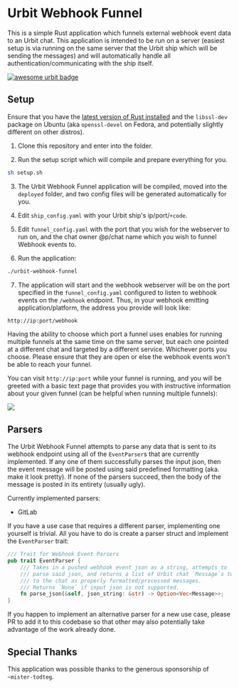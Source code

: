 # Urbit Webhook Funnel

This is a simple Rust application which funnels external webhook event data to an Urbit chat. This application is intended to be run on a server (easiest setup is via running on the same server that the Urbit ship which will be sending the messages) and will automatically handle all authentication/communicating with the ship itself.

[![awesome urbit badge](https://img.shields.io/badge/~-awesome%20urbit-lightgrey)](https://github.com/urbit/awesome-urbit)

## Setup

Ensure that you have the [latest version of Rust installed](https://rustup.rs/) and the `libssl-dev` package on Ubuntu (aka `openssl-devel` on Fedora, and potentially slightly different on other distros).

1. Clone this repository and enter into the folder.

2. Run the setup script which will compile and prepare everything for you.

```sh
sh setup.sh
```

3. The Urbit Webhook Funnel application will be compiled, moved into the `deployed` folder, and two config files will be generated automatically for you.

4. Edit `ship_config.yaml` with your Urbit ship's ip/port/`+code`.

5. Edit `funnel_config.yaml` with the port that you wish for the webserver to run on, and the chat owner @p/chat name which you wish to funnel Webhook events to.

6. Run the application:

```sh
./urbit-webhook-funnel
```

7. The application will start and the webhook webserver will be on the port specified in the `funnel_config.yaml` configured to listen to webhook events on the `/webhook` endpoint. Thus, in your webhook emitting application/platform, the address you provide will look like:

```html
http://ip:port/webhook
```

Having the ability to choose which port a funnel uses enables for running multiple funnels at the same time on the same server, but each one pointed at a different chat and targeted by a different service. Whichever ports you choose. Please ensure that they are open or else the webhook events won't be able to reach your funnel.

You can visit `http://ip:port` while your funnel is running, and you will be greeted with a basic text page that provides you with instructive information about your given funnel (can be helpful when running multiple funnels):

![](https://i.imgur.com/3VUn0xd.png)

## Parsers

The Urbit Webhook Funnel attempts to parse any data that is sent to its webhook endpoint using all of the `EventParser`s that are currently implemented. If any one of them successfully parses the input json, then the event message will be posted using said predefined formatting (aka. make it look pretty). If none of the parsers succeed, then the body of the message is posted in its entirety (usually ugly).

Currently implemented parsers:

- GitLab

If you have a use case that requires a different parser, implementing one yourself is trivial. All you have to do is create a parser struct and implement the `EventParser` trait:

```rust
/// Trait for Webhook Event Parsers
pub trait EventParser {
    /// Takes in a pushed webhook event json as a string, attempts to
    /// parse said json, and returns a list of Urbit chat `Message`s to be submit
    /// to the chat as properly formatted/processed messages.
    /// Returns `None` if input json is not supported.
    fn parse_json(&self, json_string: &str) -> Option<Vec<Message>>;
}
```

If you happen to implement an alternative parser for a new use case, please PR to add it to this codebase so that other may also potentially take advantage of the work already done.

## Special Thanks

This application was possible thanks to the generous sponsorship of `~mister-todteg`.
